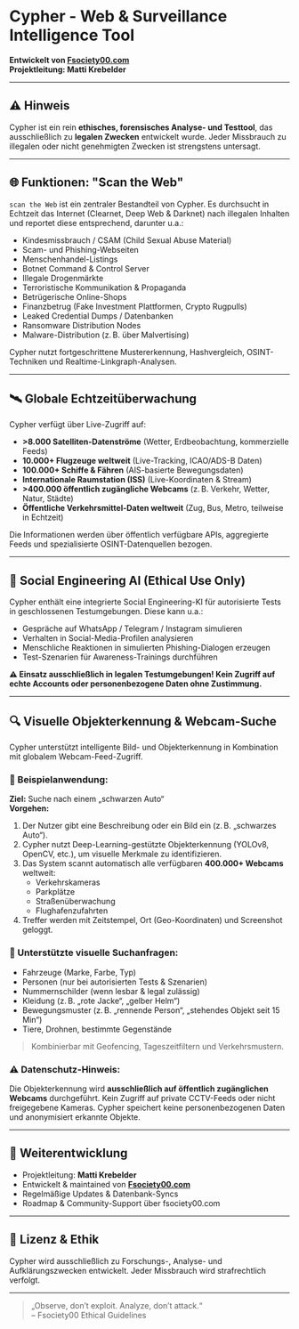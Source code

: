 # Cypher - Web & Surveillance Intelligence Tool

**Entwickelt von [Fsociety00.com](https://fsociety00.com)  
Projektleitung: Matti Krebelder**

---

## ⚠️ Hinweis
Cypher ist ein rein **ethisches, forensisches Analyse- und Testtool**, das ausschließlich zu **legalen Zwecken** entwickelt wurde. Jeder Missbrauch zu illegalen oder nicht genehmigten Zwecken ist strengstens untersagt.

---

## 🌐 Funktionen: "Scan the Web"

`scan the Web` ist ein zentraler Bestandteil von Cypher. Es durchsucht in Echtzeit das Internet (Clearnet, Deep Web & Darknet) nach illegalen Inhalten und reportet diese entsprechend, darunter u.a.:

- Kindesmissbrauch / CSAM (Child Sexual Abuse Material)
- Scam- und Phishing-Webseiten
- Menschenhandel-Listings
- Botnet Command & Control Server
- Illegale Drogenmärkte
- Terroristische Kommunikation & Propaganda
- Betrügerische Online-Shops
- Finanzbetrug (Fake Investment Plattformen, Crypto Rugpulls)
- Leaked Credential Dumps / Datenbanken
- Ransomware Distribution Nodes
- Malware-Distribution (z. B. über Malvertising)

Cypher nutzt fortgeschrittene Mustererkennung, Hashvergleich, OSINT-Techniken und Realtime-Linkgraph-Analysen.

---

## 🛰 Globale Echtzeitüberwachung

Cypher verfügt über Live-Zugriff auf:

- **>8.000 Satelliten-Datenströme** (Wetter, Erdbeobachtung, kommerzielle Feeds)
- **10.000+ Flugzeuge weltweit** (Live-Tracking, ICAO/ADS-B Daten)
- **100.000+ Schiffe & Fähren** (AIS-basierte Bewegungsdaten)
- **Internationale Raumstation (ISS)** (Live-Koordinaten & Stream)
- **>400.000 öffentlich zugängliche Webcams** (z. B. Verkehr, Wetter, Natur, Städte)
- **Öffentliche Verkehrsmittel-Daten weltweit** (Zug, Bus, Metro, teilweise in Echtzeit)

Die Informationen werden über öffentlich verfügbare APIs, aggregierte Feeds und spezialisierte OSINT-Datenquellen bezogen.

---

## 🧠 Social Engineering AI (Ethical Use Only)

Cypher enthält eine integrierte Social Engineering-KI für autorisierte Tests in geschlossenen Testumgebungen. Diese kann u.a.:

- Gespräche auf WhatsApp / Telegram / Instagram simulieren
- Verhalten in Social-Media-Profilen analysieren
- Menschliche Reaktionen in simulierten Phishing-Dialogen erzeugen
- Test-Szenarien für Awareness-Trainings durchführen

**⚠️ Einsatz ausschließlich in legalen Testumgebungen! Kein Zugriff auf echte Accounts oder personenbezogene Daten ohne Zustimmung.**

---

## 🔍 Visuelle Objekterkennung & Webcam-Suche

Cypher unterstützt intelligente Bild- und Objekterkennung in Kombination mit globalem Webcam-Feed-Zugriff.

### 🔧 Beispielanwendung:
**Ziel:** Suche nach einem „schwarzen Auto“  
**Vorgehen:**

1. Der Nutzer gibt eine Beschreibung oder ein Bild ein (z. B. „schwarzes Auto“).
2. Cypher nutzt Deep-Learning-gestützte Objekterkennung (YOLOv8, OpenCV, etc.), um visuelle Merkmale zu identifizieren.
3. Das System scannt automatisch alle verfügbaren **400.000+ Webcams** weltweit:
   - Verkehrskameras
   - Parkplätze
   - Straßenüberwachung
   - Flughafenzufahrten
4. Treffer werden mit Zeitstempel, Ort (Geo-Koordinaten) und Screenshot geloggt.

### 🧠 Unterstützte visuelle Suchanfragen:
- Fahrzeuge (Marke, Farbe, Typ)
- Personen (nur bei autorisierten Tests & Szenarien)
- Nummernschilder (wenn lesbar & legal zulässig)
- Kleidung (z. B. „rote Jacke“, „gelber Helm“)
- Bewegungsmuster (z. B. „rennende Person“, „stehendes Objekt seit 15 Min“)
- Tiere, Drohnen, bestimmte Gegenstände

> Kombinierbar mit Geofencing, Tageszeitfiltern und Verkehrsmustern.

### ⚠️ Datenschutz-Hinweis:
Die Objekterkennung wird **ausschließlich auf öffentlich zugänglichen Webcams** durchgeführt. Kein Zugriff auf private CCTV-Feeds oder nicht freigegebene Kameras. Cypher speichert keine personenbezogenen Daten und anonymisiert erkannte Objekte.

---

## 🔧 Weiterentwicklung

- Projektleitung: **Matti Krebelder**
- Entwickelt & maintained von **[Fsociety00.com](https://fsociety00.com)**
- Regelmäßige Updates & Datenbank-Syncs
- Roadmap & Community-Support über fsociety00.com

---

## 📜 Lizenz & Ethik

Cypher wird ausschließlich zu Forschungs-, Analyse- und Aufklärungszwecken entwickelt. Jeder Missbrauch wird strafrechtlich verfolgt.

---

> „Observe, don’t exploit. Analyze, don’t attack.“  
> – Fsociety00 Ethical Guidelines
